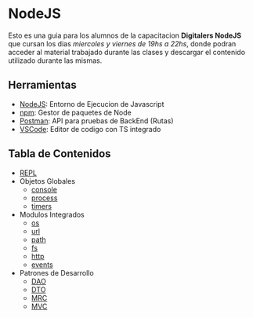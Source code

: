 # NodeJS 

Esto es una guia para los alumnos de la capacitacion __Digitalers NodeJS__ que cursan los dias _miercoles y viernes de 19hs a 22hs_, donde podran acceder al material trabajado durante las clases y descargar el contenido utilizado durante las mismas.

## Herramientas

* [NodeJS](https://nodejs.org): Entorno de Ejecucion de Javascript
* [npm](https://www.npmjs.com): Gestor de paquetes de Node
* [Postman](https://www.npmjs.com): API para pruebas de BackEnd (Rutas)
* [VSCode](https://code.visualstudio.com): Editor de codigo con TS integrado

## Tabla de Contenidos

* [REPL](./docs/repl.md)
* Objetos Globales
    * [console](./docs/global/console.md)
    * [process](./docs/global/process.md)
    * [timers](./docs/global/timers.md)
* Modulos Integrados
    * [os](./docs/built-in/os.md)
    * [url](./docs/built-in/url.md)
    * [path](./docs/built-in/path.md)
    * [fs](./docs/built-in/fs.md)
    * [http](./docs/built-in/http.md)
    * [events](./docs/built-in/events.md)
* Patrones de Desarrollo
    * [DAO](./docs/pattern/dao.md)
    * [DTO](./docs/pattern/dto.md)
    * [MRC](./docs/pattern/mrc.md)
    * [MVC](./docs/pattern/mvc.md)